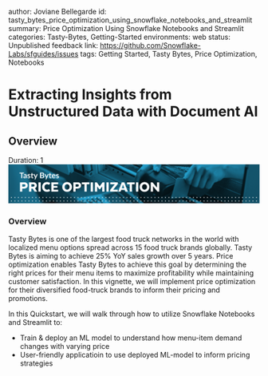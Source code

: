 author: Joviane Bellegarde
id: tasty_bytes_price_optimization_using_snowflake_notebooks_and_streamlit
summary: Price Optimization Using Snowflake Notebooks and Streamlit
categories: Tasty-Bytes, Getting-Started
environments: web
status: Unpublished
feedback link: https://github.com/Snowflake-Labs/sfguides/issues
tags: Getting Started, Tasty Bytes, Price Optimization, Notebooks

# Extracting Insights from Unstructured Data with Document AI
<!-- ------------------------ -->

## Overview
Duration: 1
<img src="assets/price_optimization_header.png"/>

### Overview
Tasty Bytes is one of the largest food truck networks in the world with localized menu options spread across 15 food truck brands globally. Tasty Bytes is aiming to achieve 25% YoY sales growth over 5 years. Price optimization enables Tasty Bytes to achieve this goal by determining the right prices for their menu items to maximize profitability while maintaining customer satisfaction. In this vignette, we will implement price optimization for their diversified food-truck brands to inform their pricing and promotions.

In this Quickstart, we will walk through how to utilize Snowflake Notebooks and Streamlit to:
- Train & deploy an ML model to understand how menu-item demand changes with varying price
- User-friendly applicatioin to use deployed ML-model to inform pricing strategies